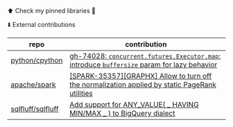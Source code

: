 ⬆️ Check my pinned libraries 📌

⬇️ External contributions

|repo|contribution|
|--|--|
|[python/cpython](https://github.com/python/cpython)|[gh-74028: `concurrent.futures.Executor.map`: introduce `buffersize` param for lazy behavior](https://github.com/python/cpython/pull/125663)|
|[apache/spark](https://github.com/apache/spark)|[[SPARK-35357][GRAPHX] Allow to turn off the normalization applied by static PageRank utilities](https://github.com/apache/spark/pull/32485)|
|[sqlfluff/sqlfluff](https://github.com/sqlfluff/sqlfluff)|[Add support for ANY_VALUE( _ HAVING MIN/MAX _ ) to BigQuery dialect](https://github.com/sqlfluff/sqlfluff/pull/5321)|
